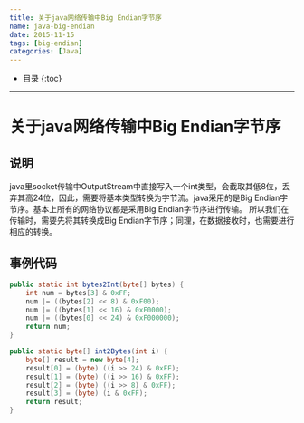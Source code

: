 ```yaml
---
title: 关于java网络传输中Big Endian字节序
name: java-big-endian
date: 2015-11-15
tags: [big-endian]
categories: [Java]
---
```


* 目录
{:toc}

---

# 关于java网络传输中Big Endian字节序

## 说明

java里socket传输中OutputStream中直接写入一个int类型，会截取其低8位，丢弃其高24位，因此，需要将基本类型转换为字节流。java采用的是Big Endian字节序。基本上所有的网络协议都是采用Big Endian字节序进行传输。
所以我们在传输时，需要先将其转换成Big Endian字节序；同理，在数据接收时，也需要进行相应的转换。

## 事例代码

```java
public static int bytes2Int(byte[] bytes) {
    int num = bytes[3] & 0xFF;
    num |= ((bytes[2] << 8) & 0xF00);
    num |= ((bytes[1] << 16) & 0xF0000);
    num |= ((bytes[0] << 24) & 0xF000000);
    return num;
}

public static byte[] int2Bytes(int i) {
    byte[] result = new byte[4];
    result[0] = (byte) ((i >> 24) & 0xFF);
    result[1] = (byte) ((i >> 16) & 0xFF);
    result[2] = (byte) ((i >> 8) & 0xFF);
    result[3] = (byte) (i & 0xFF);
    return result;
}
```
